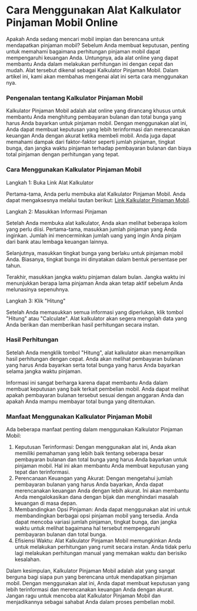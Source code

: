Cara Menggunakan Alat Kalkulator Pinjaman Mobil Online
======================================================

Apakah Anda sedang mencari mobil impian dan berencana untuk mendapatkan pinjaman mobil? Sebelum Anda membuat keputusan, penting untuk memahami bagaimana perhitungan pinjaman mobil dapat mempengaruhi keuangan Anda. Untungnya, ada alat online yang dapat membantu Anda dalam melakukan perhitungan ini dengan cepat dan mudah. Alat tersebut dikenal sebagai Kalkulator Pinjaman Mobil. Dalam artikel ini, kami akan membahas mengenai alat ini serta cara menggunakan nya.

### Pengenalan tentang Kalkulator Pinjaman Mobil

Kalkulator Pinjaman Mobil adalah alat online yang dirancang khusus untuk membantu Anda menghitung pembayaran bulanan dan total bunga yang harus Anda bayarkan untuk pinjaman mobil. Dengan menggunakan alat ini, Anda dapat membuat keputusan yang lebih terinformasi dan merencanakan keuangan Anda dengan akurat ketika membeli mobil. Anda juga dapat memahami dampak dari faktor-faktor seperti jumlah pinjaman, tingkat bunga, dan jangka waktu pinjaman terhadap pembayaran bulanan dan biaya total pinjaman dengan perhitungan yang tepat.

### Cara Menggunakan Kalkulator Pinjaman Mobil

Langkah 1: Buka Link Alat Kalkulator

Pertama-tama, Anda perlu membuka alat Kalkulator Pinjaman Mobil. Anda dapat mengaksesnya melalui tautan berikut: [Link Kalkulator Pinjaman Mobil](https://www.onlinecalculatorsfree.com/id/financial/car-loan-calculator.html).

Langkah 2: Masukkan Informasi Pinjaman

Setelah Anda membuka alat kalkulator, Anda akan melihat beberapa kolom yang perlu diisi. Pertama-tama, masukkan jumlah pinjaman yang Anda inginkan. Jumlah ini mencerminkan jumlah uang yang ingin Anda pinjam dari bank atau lembaga keuangan lainnya.

Selanjutnya, masukkan tingkat bunga yang berlaku untuk pinjaman mobil Anda. Biasanya, tingkat bunga ini dinyatakan dalam bentuk persentase per tahun.

Terakhir, masukkan jangka waktu pinjaman dalam bulan. Jangka waktu ini menunjukkan berapa lama pinjaman Anda akan tetap aktif sebelum Anda melunasinya sepenuhnya.

Langkah 3: Klik "Hitung"

Setelah Anda memasukkan semua informasi yang diperlukan, klik tombol "Hitung" atau "Calculate". Alat kalkulator akan segera mengolah data yang Anda berikan dan memberikan hasil perhitungan secara instan.

### Hasil Perhitungan

Setelah Anda mengklik tombol "Hitung", alat kalkulator akan menampilkan hasil perhitungan dengan cepat. Anda akan melihat pembayaran bulanan yang harus Anda bayarkan serta total bunga yang harus Anda bayarkan selama jangka waktu pinjaman.

Informasi ini sangat berharga karena dapat membantu Anda dalam membuat keputusan yang baik terkait pembelian mobil. Anda dapat melihat apakah pembayaran bulanan tersebut sesuai dengan anggaran Anda dan apakah Anda mampu membayar total bunga yang ditentukan.

### Manfaat Menggunakan Kalkulator Pinjaman Mobil

Ada beberapa manfaat penting dalam menggunakan Kalkulator Pinjaman Mobil:

1. Keputusan Terinformasi: Dengan menggunakan alat ini, Anda akan memiliki pemahaman yang lebih baik tentang seberapa besar pembayaran bulanan dan total bunga yang harus Anda bayarkan untuk pinjaman mobil. Hal ini akan membantu Anda membuat keputusan yang tepat dan terinformasi.
2. Perencanaan Keuangan yang Akurat: Dengan mengetahui jumlah pembayaran bulanan yang harus Anda bayarkan, Anda dapat merencanakan keuangan Anda dengan lebih akurat. Ini akan membantu Anda mengalokasikan dana dengan bijak dan menghindari masalah keuangan di masa depan.
3. Membandingkan Opsi Pinjaman: Anda dapat menggunakan alat ini untuk membandingkan berbagai opsi pinjaman mobil yang tersedia. Anda dapat mencoba variasi jumlah pinjaman, tingkat bunga, dan jangka waktu untuk melihat bagaimana hal tersebut mempengaruhi pembayaran bulanan dan total bunga.
4. Efisiensi Waktu: Alat Kalkulator Pinjaman Mobil memungkinkan Anda untuk melakukan perhitungan yang rumit secara instan. Anda tidak perlu lagi melakukan perhitungan manual yang memakan waktu dan berisiko kesalahan.

Dalam kesimpulan, Kalkulator Pinjaman Mobil adalah alat yang sangat berguna bagi siapa pun yang berencana untuk mendapatkan pinjaman mobil. Dengan menggunakan alat ini, Anda dapat membuat keputusan yang lebih terinformasi dan merencanakan keuangan Anda dengan akurat. Jangan ragu untuk mencoba alat Kalkulator Pinjaman Mobil dan menjadikannya sebagai sahabat Anda dalam proses pembelian mobil.